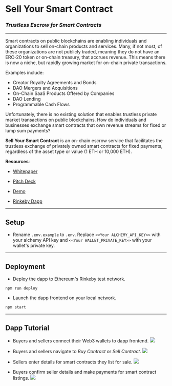 # Sell Your Smart Contract
### *Trustless Escrow for Smart Contracts*

--- 

Smart contracts on public blockchains are enabling individuals and organizations to sell on-chain products and services. Many, if not most, of these organizations are not publicly traded, meaning they do not have an ERC-20 token or on-chain treasury, that accrues revenue. This means there is now a niche, but rapidly growing market for on-chain private transactions. 

Examples include: 
- Creator Royalty Agreements and Bonds
- DAO Mergers and Acquisitions
- On-Chain SaaS Products Offered by Companies
- DAO Lending
- Programmable Cash Flows

Unfortunately, there is no existing solution that enables trustless private market transactions on public blockchains. How do individuals and businesses exchange smart contracts that own revenue streams for fixed or lump sum payments? 

**Sell Your Smart Contract** is an on-chain escrow service that facilitates the trustless exchange of privately owned smart contracts for fixed payments, regardless of the asset type or value (1 ETH or 10,000 ETH). 

**Resources**: 
* [Whitepaper](https://docs.google.com/document/d/10KBQ4uHuWa1Z5eNzDnpow6YFL8SbplNHdxjsjMNP_JM/edit?usp=sharing)

* [Pitch Deck](https://docs.google.com/presentation/d/1DM0f90koPnjq9E4PbMSyfTdv39XNEVS9AbRJTVb4KZQ/edit?usp=sharing)

* [Demo](https://www.youtube.com/watch?v=R_GiktG7cZU)

* [Rinkeby Dapp](https://sell-your-contract.vercel.app/)

---

## Setup

- Rename `.env.example` to `.env`. Replace `<<Your ALCHEMY_API_KEY>>` with your alchemy API key and `<<Your WALLET_PRIVATE_KEY>>` with your wallet's private key.

---

## Deployment

- Deploy the dapp to Ethereum's Rinkeby test network.

```npm run deploy```

- Launch the dapp frontend on your local network.

```npm start```

---

## Dapp Tutorial

- Buyers and sellers connect their Web3 wallets to dapp frontend.
![](/src/img/1_Connect_Wallet.png)

- Buyers and sellers navigate to *Buy Contract* or *Sell Contract*.
![](/src/img/2_Home_Page.png)

- Sellers enter details for smart contracts they list for sale.
![](/src/img/3_Seller_Input.png)

- Buyers confirm seller details and make payments for smart contract listings.
![](/src/img/4_Buyer_Input.png)
